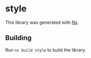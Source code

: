 # style

This library was generated with [Nx](https://nx.dev).

## Building

Run `nx build style` to build the library.
